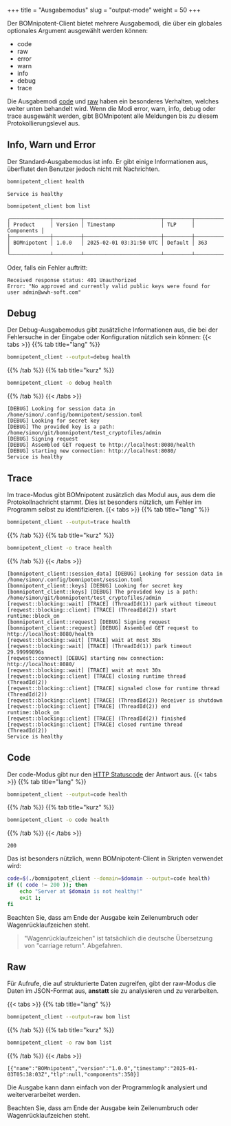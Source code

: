 +++
title = "Ausgabemodus"
slug = "output-mode"
weight = 50
+++

Der BOMnipotent-Client bietet mehrere Ausgabemodi, die über ein globales optionales Argument ausgewählt werden können:
- code
- raw
- error
- warn
- info
- debug
- trace

Die Ausgabemodi [code](/de/client/basics/output-mode/#code) und [raw](/de/client/basics/output-mode/#raw) haben ein besonderes Verhalten, welches weiter unten behandelt wird. Wenn die Modi error, warn, info, debug oder trace ausgewählt werden, gibt BOMnipotent alle Meldungen bis zu diesem Protokollierungslevel aus.

## Info, Warn und Error

Der Standard-Ausgabemodus ist info. Er gibt einige Informationen aus, überflutet den Benutzer jedoch nicht mit Nachrichten.

``` bash
bomnipotent_client health
```
``` {wrap="false" title="output"}
Service is healthy
```

``` bash
bomnipotent_client bom list
```
``` {wrap="false" title="output"}
╭─────────────┬─────────┬─────────────────────────┬─────────┬────────────╮
│ Product     │ Version │ Timestamp               │ TLP     │ Components │
├─────────────┼─────────┼─────────────────────────┼─────────┼────────────┤
│ BOMnipotent │ 1.0.0   │ 2025-02-01 03:31:50 UTC │ Default │ 363        │
╰─────────────┴─────────┴─────────────────────────┴─────────┴────────────╯
```

Oder, falls ein Fehler auftritt:
``` {wrap="false" title="output"}
Received response status: 401 Unauthorized
Error: "No approved and currently valid public keys were found for user admin@wwh-soft.com"
```

## Debug

Der Debug-Ausgabemodus gibt zusätzliche Informationen aus, die bei der Fehlersuche in der Eingabe oder Konfiguration nützlich sein können:
{{< tabs >}}
{{% tab title="lang" %}}
```bash
bomnipotent_client --output=debug health
```
{{% /tab %}}
{{% tab title="kurz" %}}
```bash
bomnipotent_client -o debug health
```
{{% /tab %}}
{{< /tabs >}}

``` {wrap="false" title="output"}
[DEBUG] Looking for session data in /home/simon/.config/bomnipotent/session.toml
[DEBUG] Looking for secret key
[DEBUG] The provided key is a path: /home/simon/git/bomnipotent/test_cryptofiles/admin
[DEBUG] Signing request
[DEBUG] Assembled GET request to http://localhost:8080/health
[DEBUG] starting new connection: http://localhost:8080/
Service is healthy
```

## Trace

Im trace-Modus gibt BOMnipotent zusätzlich das Modul aus, aus dem die Protokollnachricht stammt. Dies ist besonders nützlich, um Fehler im Programm selbst zu identifizieren.
{{< tabs >}}
{{% tab title="lang" %}}
```bash
bomnipotent_client --output=trace health
```
{{% /tab %}}
{{% tab title="kurz" %}}
```bash
bomnipotent_client -o trace health
```
{{% /tab %}}
{{< /tabs >}}

``` {wrap="false" title="output"}
[bomnipotent_client::session_data] [DEBUG] Looking for session data in /home/simon/.config/bomnipotent/session.toml
[bomnipotent_client::keys] [DEBUG] Looking for secret key
[bomnipotent_client::keys] [DEBUG] The provided key is a path: /home/simon/git/bomnipotent/test_cryptofiles/admin
[reqwest::blocking::wait] [TRACE] (ThreadId(1)) park without timeout
[reqwest::blocking::client] [TRACE] (ThreadId(2)) start runtime::block_on
[bomnipotent_client::request] [DEBUG] Signing request
[bomnipotent_client::request] [DEBUG] Assembled GET request to http://localhost:8080/health
[reqwest::blocking::wait] [TRACE] wait at most 30s
[reqwest::blocking::wait] [TRACE] (ThreadId(1)) park timeout 29.99999896s
[reqwest::connect] [DEBUG] starting new connection: http://localhost:8080/
[reqwest::blocking::wait] [TRACE] wait at most 30s
[reqwest::blocking::client] [TRACE] closing runtime thread (ThreadId(2))
[reqwest::blocking::client] [TRACE] signaled close for runtime thread (ThreadId(2))
[reqwest::blocking::client] [TRACE] (ThreadId(2)) Receiver is shutdown
[reqwest::blocking::client] [TRACE] (ThreadId(2)) end runtime::block_on
[reqwest::blocking::client] [TRACE] (ThreadId(2)) finished
[reqwest::blocking::client] [TRACE] closed runtime thread (ThreadId(2))
Service is healthy
```

## Code

Der code-Modus gibt nur den [HTTP Statuscode](https://en.wikipedia.org/wiki/List_of_HTTP_status_codes) der Antwort aus.
{{< tabs >}}
{{% tab title="lang" %}}
```bash
bomnipotent_client --output=code health
```
{{% /tab %}}
{{% tab title="kurz" %}}
```bash
bomnipotent_client -o code health
```
{{% /tab %}}
{{< /tabs >}}

``` {wrap="false" title="output"}
200
```

Das ist besonders nützlich, wenn BOMnipotent-Client in Skripten verwendet wird:
```bash
code=$(./bomnipotent_client --domain=$domain --output=code health)
if (( code != 200 )); then
    echo "Server at $domain is not healthy!"
    exit 1;
fi
```

Beachten Sie, dass am Ende der Ausgabe kein Zeilenumbruch oder Wagenrücklaufzeichen steht.

> "Wagenrücklaufzeichen" ist tatsächlich die deutsche Übersetzung von "carriage return". Abgefahren.

## Raw

Für Aufrufe, die auf strukturierte Daten zugreifen, gibt der raw-Modus die Daten im JSON-Format aus, **anstatt** sie zu analysieren und zu verarbeiten.

{{< tabs >}}
{{% tab title="lang" %}}
```bash
bomnipotent_client --output=raw bom list
```
{{% /tab %}}
{{% tab title="kurz" %}}
```bash
bomnipotent_client -o raw bom list
```
{{% /tab %}}
{{< /tabs >}}

``` {wrap="false" title="output"}
[{"name":"BOMnipotent","version":"1.0.0","timestamp":"2025-01-03T05:38:03Z","tlp":null,"components":350}]
```

Die Ausgabe kann dann einfach von der Programmlogik analysiert und weiterverarbeitet werden.

Beachten Sie, dass am Ende der Ausgabe kein Zeilenumbruch oder Wagenrücklaufzeichen steht.
